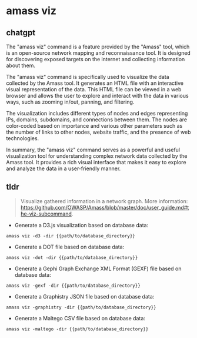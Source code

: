 # amass viz 
## chatgpt 
The "amass viz" command is a feature provided by the "Amass" tool, which is an open-source network mapping and reconnaissance tool. It is designed for discovering exposed targets on the internet and collecting information about them. 

The "amass viz" command is specifically used to visualize the data collected by the Amass tool. It generates an HTML file with an interactive visual representation of the data. This HTML file can be viewed in a web browser and allows the user to explore and interact with the data in various ways, such as zooming in/out, panning, and filtering. 

The visualization includes different types of nodes and edges representing IPs, domains, subdomains, and connections between them. The nodes are color-coded based on importance and various other parameters such as the number of links to other nodes, website traffic, and the presence of web technologies.

In summary, the "amass viz" command serves as a powerful and useful visualization tool for understanding complex network data collected by the Amass tool. It provides a rich visual interface that makes it easy to explore and analyze the data in a user-friendly manner. 

## tldr 
 
> Visualize gathered information in a network graph.
> More information: <https://github.com/OWASP/Amass/blob/master/doc/user_guide.md#the-viz-subcommand>.

- Generate a D3.js visualization based on database data:

`amass viz -d3 -dir {{path/to/database_directory}}`

- Generate a DOT file based on database data:

`amass viz -dot -dir {{path/to/database_directory}}`

- Generate a Gephi Graph Exchange XML Format (GEXF) file based on database data:

`amass viz -gexf -dir {{path/to/database_directory}}`

- Generate a Graphistry JSON file based on database data:

`amass viz -graphistry -dir {{path/to/database_directory}}`

- Generate a Maltego CSV file based on database data:

`amass viz -maltego -dir {{path/to/database_directory}}`
